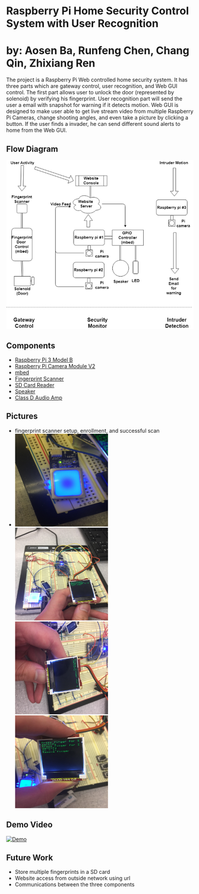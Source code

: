 # Raspberry Pi Home Security Control System with User Recognition
# by: Aosen Ba, Runfeng Chen, Chang Qin, Zhixiang Ren

The project is a Raspberry Pi Web controlled home security system. It has three parts which are gateway control, user recognition, and Web GUI control. The first part allows user to unlock the door (represented by solenoid) by verifying his fingerprint. User recognition part will send the user a email with snapshot for warning if it detects motion. Web GUI is designed to make user able to get live stream video from multiple Raspberry Pi Cameras, change shooting angles, and even take a picture by clicking a button. If the user finds a invader, he can send different sound alerts to home from the Web GUI.

## Flow Diagram
![](Flow%20Diagram.jpg)

## Components
- [Raspberry Pi 3 Model B](https://www.raspberrypi.org/products/raspberry-pi-3-model-b/)
- [Raspberry Pi Camera Module V2](https://www.raspberrypi.org/products/camera-module-v2/)
- [mbed](https://os.mbed.com/platforms/mbed-LPC1768/)
- [Fingerprint Scanner](https://os.mbed.com/users/beanmachine44/notebook/fingerprint-scanner1/)
- [SD Card Reader](https://os.mbed.com/cookbook/SD-Card-File-System)
- [Speaker](https://os.mbed.com/users/4180_1/notebook/using-a-speaker-for-audio-output/)
- [Class D Audio Amp](https://os.mbed.com/users/4180_1/notebook/tpa2005d1-class-d-audio-amp/)

## Pictures
- fingerprint scanner setup, enrollment, and successful scan
- <img width="250" height="250" src=/images/4.jpg> <img width="250" height="250" src=/images/3.jpg> <img width="250" height="250" src=/images/2.jpg> <img width="250" height="250" src=/images/1.jpg>


## Demo Video
[![Demo](https://img.youtube.com/vi/x7tUQa1mYeM/0.jpg)](https://www.youtube.com/watch?v=x7tUQa1mYeM)

## Future Work
- Store multiple fingerprints in a SD card
- Website access from outside network using url
- Communications between the three components
